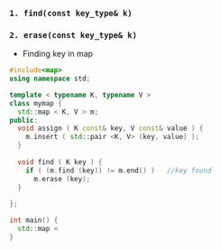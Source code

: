 ### `1. find(const key_type& k)`
### `2. erase(const key_type& k)`
- Finding key in map
```c++
#include<map>
using namespace std;

template < typename K, typename V >
class mymap {
  std::map < K, V > m;
public:
  void assign ( K const& key, V const& value ) {
    m.insert ( std::pair <K, V> (key, value) );
  }
  
  void find ( K key ) {
    if ( (m.find (key)) != m.end() )   //key found
      m.erase (key);
  }
  
};

int main() {
  std::map <
}
```
